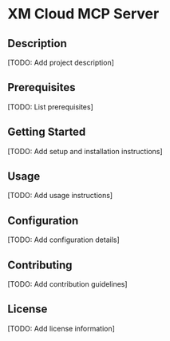 # XM Cloud MCP Server

## Description
[TODO: Add project description]

## Prerequisites
[TODO: List prerequisites]

## Getting Started
[TODO: Add setup and installation instructions]

## Usage
[TODO: Add usage instructions]

## Configuration
[TODO: Add configuration details]

## Contributing
[TODO: Add contribution guidelines]

## License
[TODO: Add license information] 